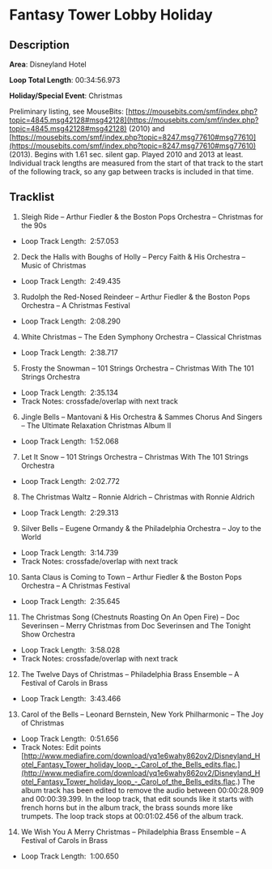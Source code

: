 # Fantasy Tower Lobby Holiday

## Description

**Area**: Disneyland Hotel

**Loop Total Length**: 00:34:56.973

**Holiday/Special Event**: Christmas

Preliminary listing, see MouseBits: [https://mousebits.com/smf/index.php?topic=4845.msg42128#msg42128](https://mousebits.com/smf/index.php?topic=4845.msg42128#msg42128) (2010) and [https://mousebits.com/smf/index.php?topic=8247.msg77610#msg77610](https://mousebits.com/smf/index.php?topic=8247.msg77610#msg77610) (2013). Begins with 1.61 sec. silent gap. Played 2010 and 2013 at least. Individual track lengths are measured from the start of that track to the start of the following track, so any gap between tracks is included in that time.

## Tracklist

1. Sleigh Ride – Arthur Fiedler & the Boston Pops Orchestra – Christmas for the 90s 
- Loop Track Length:  2:57.053

2. Deck the Halls with Boughs of Holly – Percy Faith & His Orchestra – Music of Christmas 
- Loop Track Length:  2:49.435

3. Rudolph the Red-Nosed Reindeer – Arthur Fiedler & the Boston Pops Orchestra – A Christmas Festival 
- Loop Track Length:  2:08.290

4. White Christmas – The Eden Symphony Orchestra – Classical Christmas 
- Loop Track Length:  2:38.717

5. Frosty the Snowman – 101 Strings Orchestra – Christmas With The 101 Strings Orchestra 
- Loop Track Length:  2:35.134
- Track Notes: crossfade/overlap with next track

6. Jingle Bells – Mantovani & His Orchestra & Sammes Chorus And Singers – The Ultimate Relaxation Christmas Album II 
- Loop Track Length:  1:52.068

7. Let It Snow – 101 Strings Orchestra – Christmas With The 101 Strings Orchestra 
- Loop Track Length:  2:02.772

8. The Christmas Waltz – Ronnie Aldrich – Christmas with Ronnie Aldrich 
- Loop Track Length:  2:29.313

9. Silver Bells – Eugene Ormandy & the Philadelphia Orchestra – Joy to the World 
- Loop Track Length:  3:14.739
- Track Notes: crossfade/overlap with next track

10. Santa Claus is Coming to Town – Arthur Fiedler & the Boston Pops Orchestra – A Christmas Festival 
- Loop Track Length:  2:35.645

11. The Christmas Song (Chestnuts Roasting On An Open Fire) – Doc Severinsen – Merry Christmas from Doc Severinsen and The Tonight Show Orchestra 
- Loop Track Length:  3:58.028
- Track Notes: crossfade/overlap with next track

12. The Twelve Days of Christmas – Philadelphia Brass Ensemble – A Festival of Carols in Brass 
- Loop Track Length:  3:43.466

13. Carol of the Bells – Leonard Bernstein, New York Philharmonic – The Joy of Christmas
- Loop Track Length:  0:51.656
- Track Notes: Edit points [http://www.mediafire.com/download/yq1e6wahy862ov2/Disneyland_Hotel_Fantasy_Tower_holiday_loop_-_Carol_of_the_Bells_edits.flac.](http://www.mediafire.com/download/yq1e6wahy862ov2/Disneyland_Hotel_Fantasy_Tower_holiday_loop_-_Carol_of_the_Bells_edits.flac.) The album track has been edited to remove the audio between 00:00:28.909 and 00:00:39.399. In the loop track, that edit sounds like it starts with french horns but in the album track, the brass sounds more like trumpets. The loop track stops at 00:01:02.456 of the album track.

14. We Wish You A Merry Christmas – Philadelphia Brass Ensemble – A Festival of Carols in Brass 
- Loop Track Length:  1:00.650
